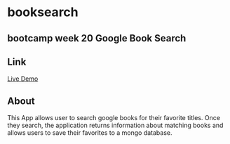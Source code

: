 # booksearch
## bootcamp week 20 Google Book Search

## Link
[Live Demo](https://booksearch-hw.herokuapp.com)

## About

This App allows user to search google books for their favorite titles. Once they search, the application returns information about matching books and allows users to save their favorites to a mongo database.
